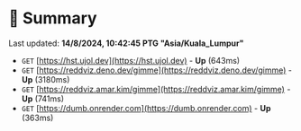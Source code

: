 # 📖 Summary
Last updated: **14/8/2024, 10:42:45 PTG "Asia/Kuala_Lumpur"**

- `GET` [https://hst.ujol.dev](https://hst.ujol.dev) - **Up** (643ms)
- `GET` [https://reddviz.deno.dev/gimme](https://reddviz.deno.dev/gimme) - **Up** (3180ms)
- `GET` [https://reddviz.amar.kim/gimme](https://reddviz.amar.kim/gimme) - **Up** (741ms)
- `GET` [https://dumb.onrender.com](https://dumb.onrender.com) - **Up** (363ms)
